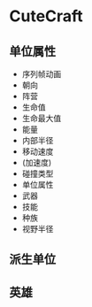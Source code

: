 # CuteCraft

## 单位属性

- 序列帧动画
- 朝向
- 阵营
- 生命值
- 生命最大值
- 能量
- 内部半径
- 移动速度
- ​(加速度)
- 碰撞类型
- 单位属性
- 武器
- 技能
- 种族
- 视野半径

## 派生单位



## 英雄

